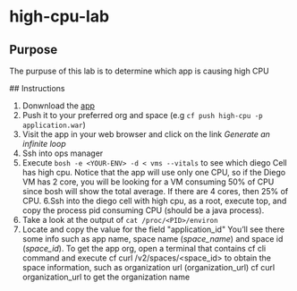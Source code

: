# high-cpu-lab

## Purpose

The purpuse of this lab is to determine which app is causing high CPU

## Instructions

1. Donwnload the [app](application.war)
2. Push it to your preferred org and space (e.g `cf push high-cpu -p application.war`)
3. Visit the app in your web browser and click on the link _Generate an infinite loop_
4. Ssh into ops manager 
5. Execute `bosh -e <YOUR-ENV> -d < vms --vitals` to see which diego Cell has high cpu. Notice that the app will use only one CPU, so if the Diego VM has 2 core, you will be looking for a VM consuming 50% of CPU since bosh will show the total average. If there are 4 cores, then 25% of CPU.
6.Ssh into the diego cell with high cpu, as a root, execute top, and copy the process pid consuming CPU (should be a java process).
7. Take a look at the output of `cat /proc/<PID>/environ`
8. Locate and copy the value for the field "application_id" You’ll see there some info such as app name, space name (_space_name_) and space id (_space_id_).
To get the app org, open a terminal that contains cf cli command and execute 
cf curl /v2/spaces/<space_id> to obtain the space information, such as organization url (organization_url)
cf curl organization_url to get the organization name
